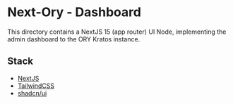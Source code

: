 # Next-Ory - Dashboard

This directory contains a NextJS 15 (app router) UI Node, implementing the admin dashboard to the ORY Kratos instance.

## Stack

- [NextJS](https://nextjs.org/)
- [TailwindCSS](https://tailwindcss.com/)
- [shadcn/ui](https://ui.shadcn.com/)
